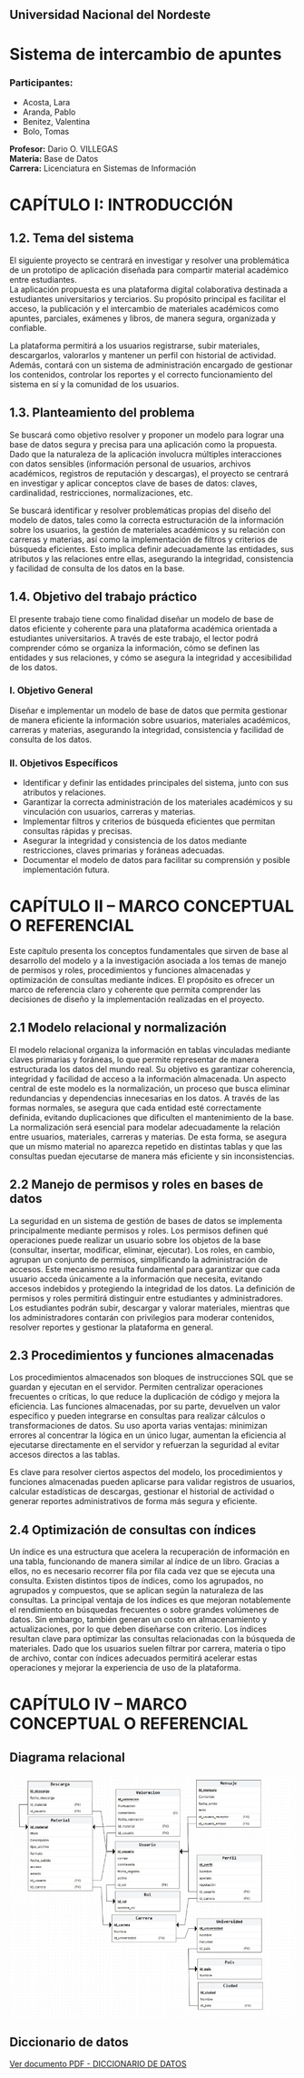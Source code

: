 ## Universidad Nacional del Nordeste

# Sistema de intercambio de apuntes

### Participantes:
- Acosta, Lara  
- Aranda, Pablo  
- Benitez, Valentina  
- Bolo, Tomas  

**Profesor:** Dario O. VILLEGAS  
**Materia:** Base de Datos  
**Carrera:** Licenciatura en Sistemas de Información  

# CAPÍTULO I: INTRODUCCIÓN

## 1.2. Tema del sistema

El siguiente proyecto se centrará en investigar y resolver una problemática de un prototipo de aplicación diseñada para compartir material académico entre estudiantes.  
La aplicación propuesta es una plataforma digital colaborativa destinada a estudiantes universitarios y terciarios. Su propósito principal es facilitar el acceso, la publicación y el intercambio de materiales académicos como apuntes, parciales, exámenes y libros, de manera segura, organizada y confiable.  

La plataforma permitirá a los usuarios registrarse, subir materiales, descargarlos, valorarlos y mantener un perfil con historial de actividad. Además, contará con un sistema de administración encargado de gestionar los contenidos, controlar los reportes y el correcto funcionamiento del sistema en sí y la comunidad de los usuarios.  

## 1.3. Planteamiento del problema

Se buscará como objetivo resolver y proponer un modelo para lograr una base de datos segura y precisa para una aplicación como la propuesta. Dado que la naturaleza de la aplicación involucra múltiples interacciones con datos sensibles (información personal de usuarios, archivos académicos, registros de reputación y descargas), el proyecto se centrará en investigar y aplicar conceptos clave de bases de datos: claves, cardinalidad, restricciones, normalizaciones, etc.  

Se buscará identificar y resolver problemáticas propias del diseño del modelo de datos, tales como la correcta estructuración de la información sobre los usuarios, la gestión de materiales académicos y su relación con carreras y materias, así como la implementación de filtros y criterios de búsqueda eficientes. Esto implica definir adecuadamente las entidades, sus atributos y las relaciones entre ellas, asegurando la integridad, consistencia y facilidad de consulta de los datos en la base.  

## 1.4. Objetivo del trabajo práctico

El presente trabajo tiene como finalidad diseñar un modelo de base de datos eficiente y coherente para una plataforma académica orientada a estudiantes universitarios. A través de este trabajo, el lector podrá comprender cómo se organiza la información, cómo se definen las entidades y sus relaciones, y cómo se asegura la integridad y accesibilidad de los datos.  

### I. Objetivo General

Diseñar e implementar un modelo de base de datos que permita gestionar de manera eficiente la información sobre usuarios, materiales académicos, carreras y materias, asegurando la integridad, consistencia y facilidad de consulta de los datos.  

### II. Objetivos Específicos

- Identificar y definir las entidades principales del sistema, junto con sus atributos y relaciones.  
- Garantizar la correcta administración de los materiales académicos y su vinculación con usuarios, carreras y materias.  
- Implementar filtros y criterios de búsqueda eficientes que permitan consultas rápidas y precisas.  
- Asegurar la integridad y consistencia de los datos mediante restricciones, claves primarias y foráneas adecuadas.  
- Documentar el modelo de datos para facilitar su comprensión y posible implementación futura.  

# CAPÍTULO II – MARCO CONCEPTUAL O REFERENCIAL 

Este capítulo presenta los conceptos fundamentales que sirven de base al desarrollo del modelo y a la investigación asociada a los temas de manejo de permisos y roles, procedimientos y funciones almacenadas y optimización de consultas mediante índices. El propósito es ofrecer un marco de referencia claro y coherente que permita comprender las decisiones de diseño y la implementación realizadas en el proyecto. 

## 2.1 Modelo relacional y normalización 

El modelo relacional organiza la información en tablas vinculadas mediante claves primarias y foráneas, lo que permite representar de manera estructurada los datos del mundo real. Su objetivo es garantizar coherencia, integridad y facilidad de acceso a la información almacenada.
Un aspecto central de este modelo es la normalización, un proceso que busca eliminar redundancias y dependencias innecesarias en los datos. A través de las formas normales, se asegura que cada entidad esté correctamente definida, evitando duplicaciones que dificulten el mantenimiento de la base.
La normalización será esencial para modelar adecuadamente la relación entre usuarios, materiales, carreras y materias. De esta forma, se asegura que un mismo material no aparezca repetido en distintas tablas y que las consultas puedan ejecutarse de manera más eficiente y sin inconsistencias.

## 2.2 Manejo de permisos y roles en bases de datos 

La seguridad en un sistema de gestión de bases de datos se implementa principalmente mediante permisos y roles. Los permisos definen qué operaciones puede realizar un usuario sobre los objetos de la base (consultar, insertar, modificar, eliminar, ejecutar). Los roles, en cambio, agrupan un conjunto de permisos, simplificando la administración de accesos.
Este mecanismo resulta fundamental para garantizar que cada usuario acceda únicamente a la información que necesita, evitando accesos indebidos y protegiendo la integridad de los datos.
La definición de permisos y roles permitirá distinguir entre estudiantes y administradores. Los estudiantes podrán subir, descargar y valorar materiales, mientras que los administradores contarán con privilegios para moderar contenidos, resolver reportes y gestionar la plataforma en general. 

## 2.3 Procedimientos y funciones almacenadas 

Los procedimientos almacenados son bloques de instrucciones SQL que se guardan y ejecutan en el servidor. Permiten centralizar operaciones frecuentes o críticas, lo que reduce la duplicación de código y mejora la eficiencia. Las funciones almacenadas, por su parte, devuelven un valor específico y pueden integrarse en consultas para realizar cálculos o transformaciones de datos.
Su uso aporta varias ventajas: minimizan errores al concentrar la lógica en un único lugar, aumentan la eficiencia al ejecutarse directamente en el servidor y refuerzan la seguridad al evitar accesos directos a las tablas.

Es clave para resolver ciertos aspectos del modelo, los procedimientos y funciones almacenadas pueden aplicarse para validar registros de usuarios, calcular estadísticas de descargas, gestionar el historial de actividad o generar reportes administrativos de forma más segura y eficiente.

## 2.4 Optimización de consultas con índices 

Un índice es una estructura que acelera la recuperación de información en una tabla, funcionando de manera similar al índice de un libro. Gracias a ellos, no es necesario recorrer fila por fila cada vez que se ejecuta una consulta. Existen distintos tipos de índices, como los agrupados, no agrupados y compuestos, que se aplican según la naturaleza de las consultas.
La principal ventaja de los índices es que mejoran notablemente el rendimiento en búsquedas frecuentes o sobre grandes volúmenes de datos. Sin embargo, también generan un costo en almacenamiento y actualizaciones, por lo que deben diseñarse con criterio.
Los índices resultan clave para optimizar las consultas relacionadas con la búsqueda de materiales. Dado que los usuarios suelen filtrar por carrera, materia o tipo de archivo, contar con índices adecuados permitirá acelerar estas operaciones y mejorar la experiencia de uso de la plataforma.

# CAPÍTULO IV – MARCO CONCEPTUAL O REFERENCIAL 

## Diagrama relacional 

![Modelo relacional](doc/modelo_relacional.jpg)

## Diccionario de datos

[Ver documento PDF - DICCIONARIO DE DATOS](doc/diccionario_datos.pdf)
